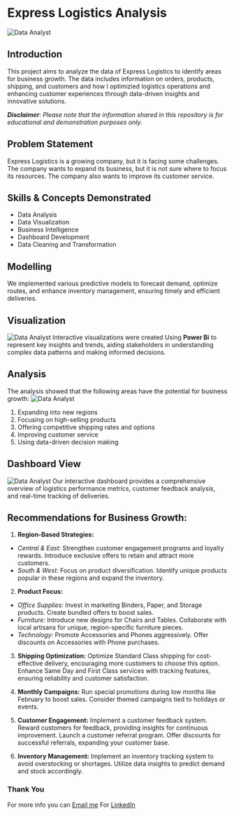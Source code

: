 # Express Logistics Analysis
![Data Analyst]()

## Introduction
This project aims to analyze the data of Express Logistics to identify areas for business growth. The data includes information on orders, products, shipping, and customers and how I optimizied logistics operations and enhancing customer experiences through data-driven insights and innovative solutions.

**_Disclaimer_**: _Please note that the information shared in this repository is for educational and demonstration purposes only._

## Problem Statement
Express Logistics is a growing company, but it is facing some challenges. The company wants to expand its business, but it is not sure where to focus its resources. The company also wants to improve its customer service.

## Skills & Concepts Demonstrated
- Data Analysis 
- Data Visualization
- Business Intelligence
- Dashboard Development
- Data Cleaning and Transformation

## Modelling
We implemented various predictive models to forecast demand, optimize routes, and enhance inventory management, ensuring timely and efficient deliveries.

## Visualization
![Data Analyst]()
Interactive visualizations were created Using **Power Bi** to represent key insights and trends, aiding stakeholders in understanding complex data patterns and making informed decisions.

## Analysis
The analysis showed that the following areas have the potential for business growth:
![Data Analyst]()

1. Expanding into new regions
2. Focusing on high-selling products
3. Offering competitive shipping rates and options
4. Improving customer service
5. Using data-driven decision making

## Dashboard View
![Data Analyst]()
Our interactive dashboard provides a comprehensive overview of logistics performance metrics, customer feedback analysis, and real-time tracking of deliveries.

## Recommendations for Business Growth:

1. **Region-Based Strategies:**
- _Central & East:_ Strengthen customer engagement programs and loyalty rewards. Introduce exclusive offers to retain and attract more customers.
- _South & West:_ Focus on product diversification. Identify unique products popular in these regions and expand the inventory.

 2. **Product Focus:**
- _Office Supplies:_ Invest in marketing Binders, Paper, and Storage products. Create bundled offers to boost sales.
- _Furniture:_ Introduce new designs for Chairs and Tables. Collaborate with local artisans for unique, region-specific furniture pieces.
- _Technology:_ Promote Accessories and Phones aggressively. Offer discounts on Accessories with Phone purchases.

3. **Shipping Optimization:**
Optimize Standard Class shipping for cost-effective delivery, encouraging more customers to choose this option.
Enhance Same Day and First Class services with tracking features, ensuring reliability and customer satisfaction.

4. **Monthly Campaigns:**
Run special promotions during low months like February to boost sales. Consider themed campaigns tied to holidays or events.

5. **Customer Engagement:**
Implement a customer feedback system. Reward customers for feedback, providing insights for continuous improvement.
Launch a customer referral program. Offer discounts for successful referrals, expanding your customer base.

6. **Inventory Management:**
Implement an inventory tracking system to avoid overstocking or shortages. Utilize data insights to predict demand and stock accordingly.


### Thank You 
For more info you can [Email me](muideenadeakanni@gmail.com)
For [LinkedIn](https://www.linkedin.com/in/muideenadeakanni/)







